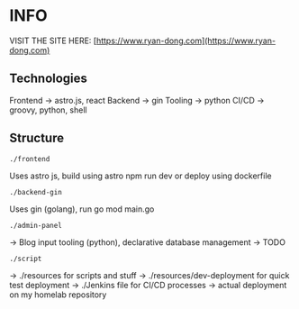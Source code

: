 # INFO

VISIT THE SITE HERE: [https://www.ryan-dong.com](https://www.ryan-dong.com)

## Technologies

Frontend -> astro.js, react
Backend -> gin
Tooling -> python
CI/CD -> groovy, python, shell

## Structure

```./frontend```

Uses astro js, build using astro npm run dev or deploy using dockerfile

```./backend-gin```

Uses gin (golang), run go mod main.go

```./admin-panel```

-> Blog input tooling (python), declarative database management
-> TODO

```./script```

-> ./resources for scripts and stuff
-> ./resources/dev-deployment for quick test deployment
-> ./Jenkins file for CI/CD processes
-> actual deployment on my homelab repository 
